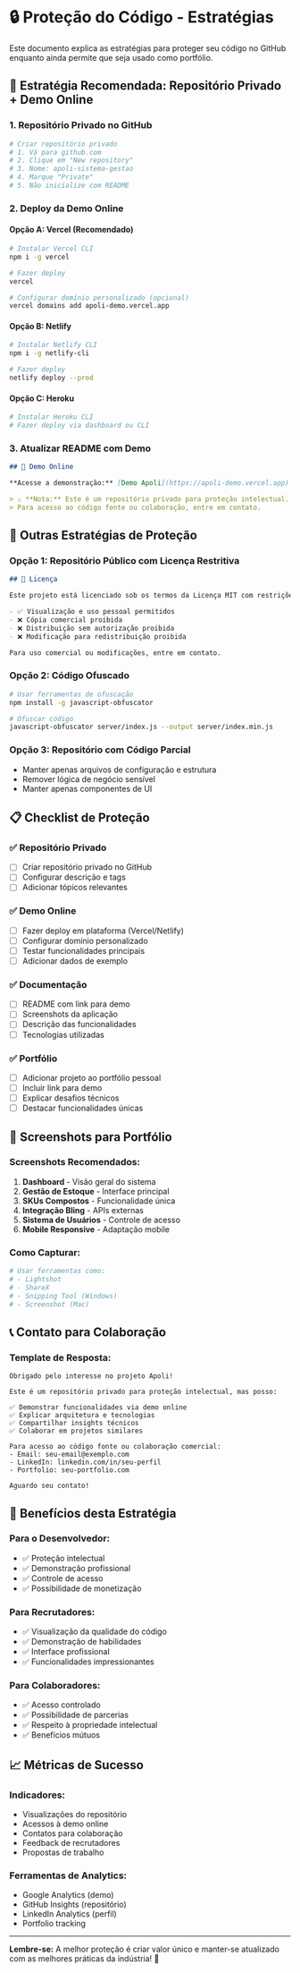# 🔒 Proteção do Código - Estratégias

Este documento explica as estratégias para proteger seu código no GitHub enquanto ainda permite que seja usado como portfólio.

## 🎯 Estratégia Recomendada: Repositório Privado + Demo Online

### 1. **Repositório Privado no GitHub**

```bash
# Criar repositório privado
# 1. Vá para github.com
# 2. Clique em "New repository"
# 3. Nome: apoli-sistema-gestao
# 4. Marque "Private"
# 5. Não inicialize com README
```

### 2. **Deploy da Demo Online**

#### Opção A: Vercel (Recomendado)
```bash
# Instalar Vercel CLI
npm i -g vercel

# Fazer deploy
vercel

# Configurar domínio personalizado (opcional)
vercel domains add apoli-demo.vercel.app
```

#### Opção B: Netlify
```bash
# Instalar Netlify CLI
npm i -g netlify-cli

# Fazer deploy
netlify deploy --prod
```

#### Opção C: Heroku
```bash
# Instalar Heroku CLI
# Fazer deploy via dashboard ou CLI
```

### 3. **Atualizar README com Demo**

```markdown
## 🚀 Demo Online

**Acesse a demonstração:** [Demo Apoli](https://apoli-demo.vercel.app)

> ⚠️ **Nota:** Este é um repositório privado para proteção intelectual. 
> Para acesso ao código fonte ou colaboração, entre em contato.
```

## 🔐 Outras Estratégias de Proteção

### **Opção 1: Repositório Público com Licença Restritiva**

```markdown
## 📄 Licença

Este projeto está licenciado sob os termos da Licença MIT com restrições adicionais:

- ✅ Visualização e uso pessoal permitidos
- ❌ Cópia comercial proibida
- ❌ Distribuição sem autorização proibida
- ❌ Modificação para redistribuição proibida

Para uso comercial ou modificações, entre em contato.
```

### **Opção 2: Código Ofuscado**

```bash
# Usar ferramentas de ofuscação
npm install -g javascript-obfuscator

# Ofuscar código
javascript-obfuscator server/index.js --output server/index.min.js
```

### **Opção 3: Repositório com Código Parcial**

- Manter apenas arquivos de configuração e estrutura
- Remover lógica de negócio sensível
- Manter apenas componentes de UI

## 📋 Checklist de Proteção

### ✅ **Repositório Privado**
- [ ] Criar repositório privado no GitHub
- [ ] Configurar descrição e tags
- [ ] Adicionar tópicos relevantes

### ✅ **Demo Online**
- [ ] Fazer deploy em plataforma (Vercel/Netlify)
- [ ] Configurar domínio personalizado
- [ ] Testar funcionalidades principais
- [ ] Adicionar dados de exemplo

### ✅ **Documentação**
- [ ] README com link para demo
- [ ] Screenshots da aplicação
- [ ] Descrição das funcionalidades
- [ ] Tecnologias utilizadas

### ✅ **Portfólio**
- [ ] Adicionar projeto ao portfólio pessoal
- [ ] Incluir link para demo
- [ ] Explicar desafios técnicos
- [ ] Destacar funcionalidades únicas

## 🎨 Screenshots para Portfólio

### **Screenshots Recomendados:**
1. **Dashboard** - Visão geral do sistema
2. **Gestão de Estoque** - Interface principal
3. **SKUs Compostos** - Funcionalidade única
4. **Integração Bling** - APIs externas
5. **Sistema de Usuários** - Controle de acesso
6. **Mobile Responsive** - Adaptação mobile

### **Como Capturar:**
```bash
# Usar ferramentas como:
# - Lightshot
# - ShareX
# - Snipping Tool (Windows)
# - Screenshot (Mac)
```

## 📞 Contato para Colaboração

### **Template de Resposta:**
```
Obrigado pelo interesse no projeto Apoli!

Este é um repositório privado para proteção intelectual, mas posso:

✅ Demonstrar funcionalidades via demo online
✅ Explicar arquitetura e tecnologias
✅ Compartilhar insights técnicos
✅ Colaborar em projetos similares

Para acesso ao código fonte ou colaboração comercial:
- Email: seu-email@exemplo.com
- LinkedIn: linkedin.com/in/seu-perfil
- Portfolio: seu-portfolio.com

Aguardo seu contato!
```

## 🚀 Benefícios desta Estratégia

### **Para o Desenvolvedor:**
- ✅ Proteção intelectual
- ✅ Demonstração profissional
- ✅ Controle de acesso
- ✅ Possibilidade de monetização

### **Para Recrutadores:**
- ✅ Visualização da qualidade do código
- ✅ Demonstração de habilidades
- ✅ Interface profissional
- ✅ Funcionalidades impressionantes

### **Para Colaboradores:**
- ✅ Acesso controlado
- ✅ Possibilidade de parcerias
- ✅ Respeito à propriedade intelectual
- ✅ Benefícios mútuos

## 📈 Métricas de Sucesso

### **Indicadores:**
- Visualizações do repositório
- Acessos à demo online
- Contatos para colaboração
- Feedback de recrutadores
- Propostas de trabalho

### **Ferramentas de Analytics:**
- Google Analytics (demo)
- GitHub Insights (repositório)
- LinkedIn Analytics (perfil)
- Portfolio tracking

---

**Lembre-se:** A melhor proteção é criar valor único e manter-se atualizado com as melhores práticas da indústria! 🚀 